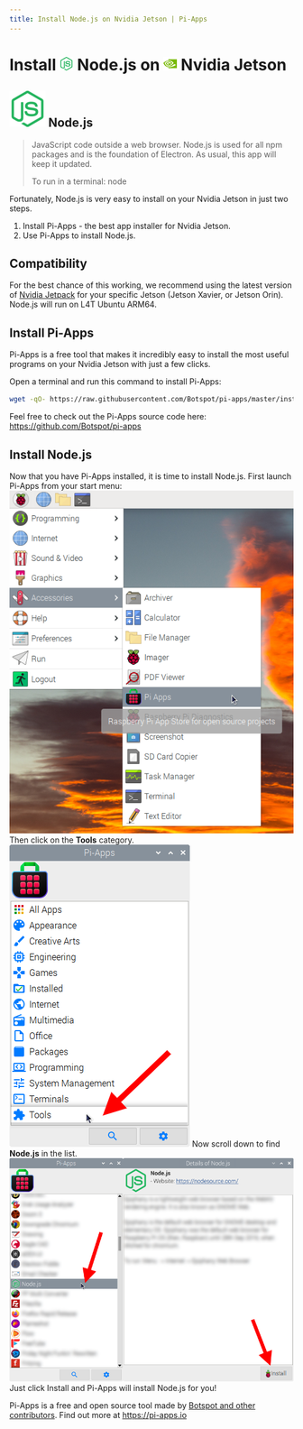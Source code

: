```yaml
---
title: Install Node.js on Nvidia Jetson | Pi-Apps
---
```

<div class="simple-install-content content">

# Install <img src="/img/app-icons/Node.js/icon-64.png" height=24> Node.js on <img src=/img/other-icons/nvidia-icon.svg height=24> Nvidia Jetson

## <img src="/img/app-icons/Node.js/icon-64.png"> Node.js
> JavaScript code outside a web browser.
> Node.js is used for all npm packages and is the foundation of Electron.
> As usual, this app will keep it updated.
> 
> To run in a terminal: node

Fortunately, Node.js is very easy to install on your Nvidia Jetson in just two steps.
1. Install Pi-Apps - the best app installer for Nvidia Jetson.
2. Use Pi-Apps to install Node.js.
</div>
<div class="simple-install-content content">

## Compatibility
For the best chance of this working, we recommend using the latest version of [Nvidia Jetpack](https://developer.nvidia.com/embedded/jetpack-archive) for your specific Jetson (Jetson Xavier, or Jetson Orin).
Node.js will run on L4T Ubuntu ARM64.
</div>
<div class="simple-install-content content">

## Install Pi-Apps

Pi-Apps is a free tool that makes it incredibly easy to install the most useful programs on your Nvidia Jetson with just a few clicks.

Open a terminal and run this command to install Pi-Apps:
```bash
wget -qO- https://raw.githubusercontent.com/Botspot/pi-apps/master/install | bash
```
Feel free to check out the Pi-Apps source code here: https://github.com/Botspot/pi-apps
</div>
<div class="simple-install-content content">

## Install Node.js

Now that you have Pi-Apps installed, it is time to install Node.js.
First launch Pi-Apps from your start menu:
<img src="/img/start-menu.png">
Then click on the <b>Tools</b> category.
<img src="/img/category-selections/Tools.png">
Now scroll down to find <b>Node.js</b> in the list.
<img src="/img/app-icons/Node.js/app-selection.png">
Just click Install and Pi-Apps will install Node.js for you!
</div>
<div class="simple-install-content content">

Pi-Apps is a free and open source tool made by [Botspot and other contributors](/about/#contributors). Find out more at https://pi-apps.io
</div>
